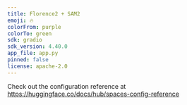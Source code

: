 ```yaml
---
title: Florence2 + SAM2
emoji: 🔥
colorFrom: purple
colorTo: green
sdk: gradio
sdk_version: 4.40.0
app_file: app.py
pinned: false
license: apache-2.0
---
```


Check out the configuration reference at https://huggingface.co/docs/hub/spaces-config-reference
